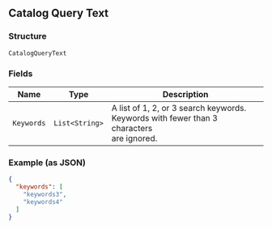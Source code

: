 ## Catalog Query Text

### Structure

`CatalogQueryText`

### Fields

| Name | Type | Description |
|  --- | --- | --- |
| `Keywords` | `List<String>` | A list of 1, 2, or 3 search keywords. Keywords with fewer than 3 characters<br>are ignored. |

### Example (as JSON)

```json
{
  "keywords": [
    "keywords3",
    "keywords4"
  ]
}
```

